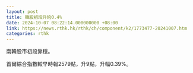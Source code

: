 ```yaml
---
layout: post
title: 韓股初段升約0.4%
date: 2024-10-07 08:22:14.000000000 +08:00
link: https://news.rthk.hk/rthk/ch/component/k2/1773477-20241007.htm
categories: rthk
---
```


南韓股市初段靠穩。

首爾綜合指數較早時報2579點，升9點，升幅0.39%。

